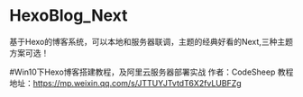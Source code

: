 # HexoBlog_Next
基于Hexo的博客系统，可以本地和服务器联调，主题的经典好看的Next,三种主题方案可选！

#Win10下Hexo博客搭建教程，及阿里云服务器部署实战
作者：CodeSheep
教程地址：https://mp.weixin.qq.com/s/JTTUYJTvtdT6X2fvLUBFZg

